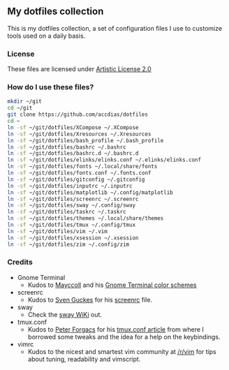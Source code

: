 ## My dotfiles collection

This is my dotfiles collection, a set of configuration files I use to customize tools used on a daily basis.

### License

These files are licensed under [Artistic License 2.0](LICENSE.txt)

### How do I use these files?


```sh
mkdir ~/git
cd ~/git
git clone https://github.com/accdias/dotfiles
cd ~
ln -sf ~/git/dotfiles/XCompose ~/.XCompose
ln -sf ~/git/dotfiles/Xresources ~/.Xresources
ln -sf ~/git/dotfiles/bash_profile ~/.bash_profile
ln -sf ~/git/dotfiles/bashrc ~/.bashrc
ln -sf ~/git/dotfiles/bashrc.d ~/.bashrc.d
ln -sf ~/git/dotfiles/elinks/elinks.conf ~/.elinks/elinks.conf
ln -sf ~/git/dotfiles/fonts ~/.local/share/fonts
ln -sf ~/git/dotfiles/fonts.conf ~/.fonts.conf
ln -sf ~/git/dotfiles/gitconfig ~/.gitconfig
ln -sf ~/git/dotfiles/inputrc ~/.inputrc
ln -sf ~/git/dotfiles/matplotlib ~/.config/matplotlib
ln -sf ~/git/dotfiles/screenrc ~/.screenrc
ln -sf ~/git/dotfiles/sway ~/.config/sway
ln -sf ~/git/dotfiles/taskrc ~/.taskrc
ln -sf ~/git/dotfiles/themes ~/.local/share/themes
ln -sf ~/git/dotfiles/tmux ~/.config/tmux
ln -sf ~/git/dotfiles/vim ~/.vim
ln -sf ~/git/dotfiles/xsession ~/.xsession
ln -sf ~/git/dotfiles/zim ~/.config/zim
```

### Credits

- Gnome Terminal
  * Kudos to [Mayccoll](https://github.com/Mayccoll) and his [Gnome Terminal color schemes](https://github.com/Mayccoll/Gogh/blob/master/content/themes.md)
- screenrc
  * Kudos to [Sven Guckes](http://www.guckes.net) for his [screenrc](http://www.guckes.net/Setup/screenrc) file.
- sway
  * Check the [sway WiKi](https://github.com/swaywm/sway/wiki) out.
- tmux.conf
  * Kudos to [Peter Forgacs](http://peterforgacs.github.io) for his [tmux.conf article](http://peterforgacs.github.io/2017/04/25/Tmux/) from where I borrowed some tweaks and the idea for a help on the keybindings.
- vimrc
  * Kudos to the nicest and smartest vim community at [/r/vim](https://www.reddit.com/r/vim) for tips about tuning, readability and vimscript.

